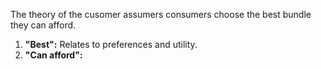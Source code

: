 The theory of the cusomer assumers consumers choose the best bundle they can afford.
1. **"Best":** Relates to preferences and utility.
2. **"Can afford":** 